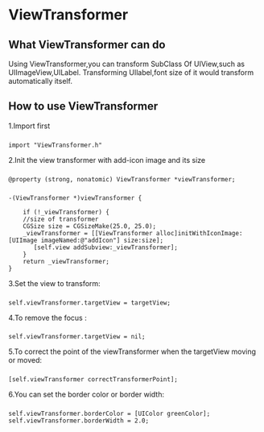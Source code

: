 ViewTransformer
===================================  

What ViewTransformer can do
-----------------------------------
Using ViewTransformer,you can transform SubClass Of UIView,such as UIImageView,UILabel.
Transforming UIlabel,font size of it would transform automatically itself.

How to use ViewTransformer
-----------------------------------

1.Import first
###
    import "ViewTransformer.h"

2.Init the view transformer with add-icon image and its size 
###
    @property (strong, nonatomic) ViewTransformer *viewTransformer;
###
    -(ViewTransformer *)viewTransformer {

        if (!_viewTransformer) {
        //size of transformer
        CGSize size = CGSizeMake(25.0, 25.0);
        _viewTransformer = [[ViewTransformer alloc]initWithIconImage:[UIImage imageNamed:@"addIcon"] size:size];
           [self.view addSubview:_viewTransformer];
        }
        return _viewTransformer;
    }

3.Set the view to transform:
###
    self.viewTransformer.targetView = targetView;

4.To remove the focus :
###
    self.viewTransformer.targetView = nil;

5.To correct the point of the viewTransformer when the targetView moving or moved:
###
    [self.viewTransformer correctTransformerPoint];
    
6.You can set the border color or border width:
###
    self.viewTransformer.borderColor = [UIColor greenColor];
    self.viewTransformer.borderWidth = 2.0;
